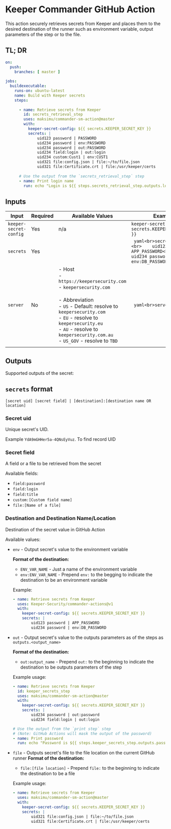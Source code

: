 # Keeper Commander GitHub Action

This action securely retrieves secrets from Keeper and places them to the desired destination of the runner such as 
environment variable, output parameters of the step or to the file.

## TL; DR

```yaml
on: 
  push:
    branches: [ master ]
    
jobs:
  buildexecutable:
    runs-on: ubuntu-latest
    name: Build with Keeper secrets
    steps:
      
      - name: Retrieve secrets from Keeper
        id: secrets_retrieval_step
        uses: maksimu/commander-sm-action@master
        with:
          keeper-secret-config: ${{ secrets.KEEPER_SECRET_KEY }}
          secrets: |
              uid123 password | PASSWORD
              uid234 password | env:PASSWORD
              uid234 password | out:PASSWORD
              uid234 field:login | out:login
              uid234 custom:Cust1 | env:CUST1
              uid321 file:config.json | file:~/to/file.json
              uid321 file:Certificate.crt | file:/usr/keeper/certs
    
      # Use the output from the `secrets_retrieval_step` step
      - name: Print login name
        run: echo "Login is ${{ steps.secrets_retrieval_step.outputs.login }}"
```

## Inputs

| Input                  | Required | Available Values                                                                                                                                                                                                                                                                      | Example                                                                                                                |   |
|------------------------|----------|---------------------------------------------------------------------------------------------------------------------------------------------------------------------------------------------------------------------------------------------------------------------------------------|------------------------------------------------------------------------------------------------------------------------|---|
| `keeper-secret-config` | Yes      | n/a                                                                                                                                                                                                                                                                                   | `keeper-secret-config: ${{ secrets.KEEPER_SECRET_KEY }}`                                            |   |
| `secrets`              | Yes      |                                                                                                                                                                                                                                                                                       | ``` yaml<br>secrets: \|<br><br>    uid123 password \| APP_PASSWORD<br><br>    uid234 password \| env:DB_PASSWORD<br>``` |   |
| `server`               | No       | - Host<br>  - `https://keepersecurity.com`<br>  - `keepersecurity.com`<br><br>- Abbreviation<br>  - `US` - Default: resolve to `keepersecurity.com` <br>  - `EU` - resolve to `keepersecurity.eu`<br>  - `AU` - resolve to `keepersecurity.com.au`<br>  - `US_GOV` - resolve to `TBD` | ``` yaml<br>server: EU<br>```                                                                                           |   |
|                        |          |                                                                                                                                                                                                                                                                                       |                                                                                                                        |   |
## Outputs

Supported outputs of the secret:



## `secrets` format

`[secret uid] [secret field] | [destination]:[destination name OR location]`

### Secret uid
Unique secret's UID.

Example `YdA9mGHHer5a-4QNsEyVuz`. To find record UID


### Secret field
A field or a file to be retrieved from the secret

Available fields:
- `field:password`
- `field:login`
- `field:title`
- `custom:[Custom field name]`
- `file:[Name of a file]`

### Destination and Destination Name/Location
Destination of the secret value in GitHub Action

Available values:

- `env` - Output secret's value to the environment variable
  
  **Format of the destination:**

  - `ENV_VAR_NAME` - Just a name of the environment variable
  - `env:ENV_VAR_NAME` - Prepend `env:` to the begging to indicate the destination to be an environment variable

  Example:
  
  ```yaml
  - name: Retrieve secrets from Keeper
    uses: Keeper-Security/commander-actions@v1
    with:
      keeper-secret-config: ${{ secrets.KEEPER_SECRET_KEY }}
      secrets: |
          uid123 password | APP_PASSWORD
          uid234 password | env:DB_PASSWORD
  ```

- `out` - Output secret's value to the outputs parameters as of the steps as `outputs.<output_name>`

  **Format of the destination:**
  - `out:output_name` - Prepend `out:` to the beginning to indicate the destination to be outputs parameters of the step
  
  Example usage:
  
  ```yaml
  - name: Retrieve secrets from Keeper
    id: keeper_secrets_step
    uses: maksimu/commander-sm-action@master
    with:
      keeper-secret-config: ${{ secrets.KEEPER_SECRET_KEY }}
      secrets: |
          uid234 password | out:password
          uid234 field:login | out:login
  
  # Use the output from the `print step` step 
  # (Note: GitHub Actions will mask the output of the password)
  - name: Print password
    run: echo "Password is ${{ steps.keeper_secrets_step.outputs.password }}"
  ```

- `file` - Outputs secret's file to the file location on the current GitHub runner
  **Format of the destination:**
  - `file:[file location]` - Prepend `file:` to the beginning to indicate the destination to be a file
  
  Example usage:

  ```yaml
  - name: Retrieve secrets from Keeper
    uses: maksimu/commander-sm-action@master
    with:
      keeper-secret-config: ${{ secrets.KEEPER_SECRET_KEY }}
      secrets: |
          uid321 file:config.json | file:~/to/file.json
          uid321 file:Certificate.crt | file:/usr/keeper/certs
  ```
